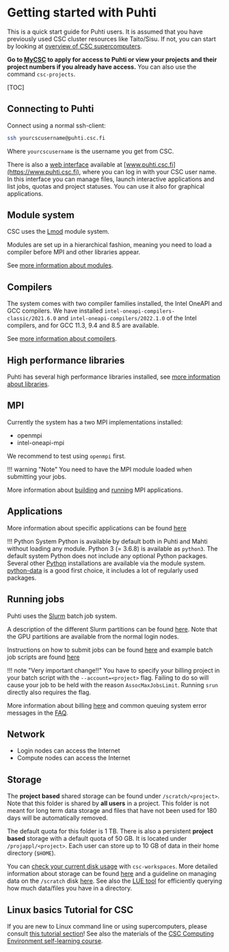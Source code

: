# Getting started with Puhti

This is a quick start guide for Puhti users. It is assumed that you have previously
used CSC cluster resources like Taito/Sisu. If not, you can start by looking at
[overview of CSC supercomputers](../../computing/overview.md).

**Go to [MyCSC](https://my.csc.fi) to apply for access to Puhti or view your projects
and their project numbers if you already have access.** You can also use the command
`csc-projects`.

[TOC]

## Connecting to Puhti

Connect using a normal ssh-client:

```bash
ssh yourcscusername@puhti.csc.fi
```

Where `yourcscusername` is the username you get from CSC.

There is also a [web interface](../../computing/webinterface/index.md) available at
[www.puhti.csc.fi](https://www.puhti.csc.fi), where you can log in with your CSC user name.
In this interface you can manage files, launch interactive applications and list jobs, quotas
and project statuses. You can use it also for graphical applications.

## Module system

CSC uses the [Lmod](https://lmod.readthedocs.io) module system.

Modules are set up in a hierarchical fashion, meaning you need to load a compiler
before MPI and other libraries appear.

See [more information about modules](../../computing/modules.md).

## Compilers

The system comes with two compiler families installed, the Intel OneAPI and GCC compilers.
We have installed `intel-oneapi-compilers-classic/2021.6.0` and `intel-oneapi-compilers/2022.1.0`
of the Intel compilers, and for GCC 11.3, 9.4 and 8.5 are available.

See [more information about compilers](../../computing/compiling-puhti.md).

## High performance libraries

Puhti has several high performance libraries installed, see [more
information about libraries](../../computing/hpc-libraries.md).

## MPI

Currently the system has a two MPI implementations installed:

- openmpi
- intel-oneapi-mpi

We recommend to test using `openmpi` first.

!!! warning "Note"
    You need to have the MPI module loaded when submitting your jobs.

More information about [building](../../computing/compiling-puhti.md#building-mpi-applications) and
[running](../../computing/running/creating-job-scripts-puhti.md#mpi-based-batch-jobs) MPI applications.

## Applications

More information about specific applications can be found [here](../../apps/index.md)

!!! Python
    System Python is available by default both in Puhti and Mahti without loading any module. Python 3
    (= 3.6.8) is available as `python3`. The default system Python does not include any optional Python
    packages. Several other [Python](../../apps/python.md) installations are available via the module system.
    [python-data](../../apps/python-data.md) is a good first choice, it includes a lot of regularly used
    packages.

## Running jobs

Puhti uses the [Slurm](https://slurm.schedmd.com/documentation.html) batch job system.

A description of the different Slurm partitions can be found
[here](../../computing/running/batch-job-partitions.md). Note
that the GPU partitions are available from the normal login nodes.

Instructions on how to submit jobs can be found [here](../../computing/running/creating-job-scripts-puhti.md)
and example batch job scripts are found [here](../../computing/running/example-job-scripts-puhti.md)

!!! note "Very important change!!"
    You have to specify your billing project in your batch script with the `--account=<project>`
    flag. Failing to do so will cause your job to be held with the reason `AssocMaxJobsLimit`.
    Running `srun` directly also requires the flag.

More information about billing [here](../../accounts/billing.md) and common queuing
system error messages in the [FAQ](../faq/why-does-my-batch-job-fail.md).

## Network

- Login nodes can access the Internet
- Compute nodes can access the Internet

## Storage

The **project based** shared storage can be found under `/scratch/<project>`.
Note that this folder is shared by **all users** in a project. This folder is
not meant for long term data storage and files that have not been used for 180
days will be automatically removed.

The default quota for this folder is 1 TB. There is also a persistent
**project based** storage with a default quota of 50 GB. It is located
under `/projappl/<project>`. Each user can store up to 10 GB of data in
their home directory (`$HOME`).

You can [check your current disk usage](../faq/disk-quota-exceeded.md) with
`csc-workspaces`. More detailed information about storage can be found
[here](../../computing/disk.md) and a guideline on managing data on the
`/scratch` disk [here](clean-up-data.md). See also the [LUE tool](lue.md)
for efficiently querying how much data/files you have in a directory.

## Linux basics Tutorial for CSC

If you are new to Linux command line or using supercomputers, please consult
[this tutorial section](env-guide/index.md)! See also the materials of the
[CSC Computing Environment self-learning course](https://csc-training.github.io/csc-env-eff/).
